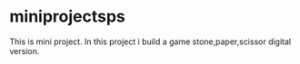 # miniprojectsps
This is mini project. In this project i build a game stone,paper,scissor digital version.

